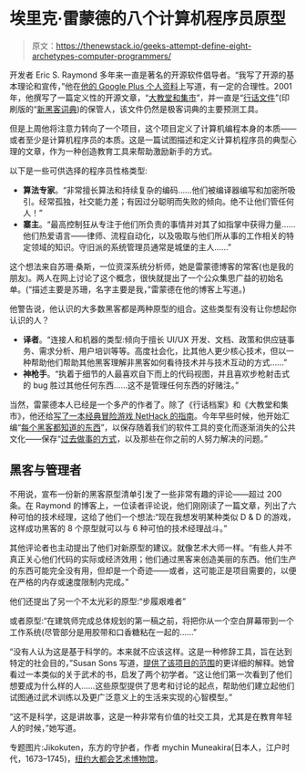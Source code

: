# 埃里克·雷蒙德的八个计算机程序员原型

> 原文：<https://thenewstack.io/geeks-attempt-define-eight-archetypes-computer-programmers/>

开发者 Eric S. Raymond 多年来一直是著名的开源软件倡导者。“我写了开源的基本理论和宣传，”他在[他的 Google Plus 个人资料](https://plus.google.com/+EricRaymond)上写道，有一定的合理性。2001 年，他撰写了一篇定义性的开源文章，“[大教堂和集市](http://www.unterstein.net/su/docs/CathBaz.pdf)”，并一直是“[行话文件](http://www.catb.org/esr/jargon/)”(印刷版的“[新黑客词典](https://mitpress.mit.edu/books/new-hackers-dictionary))的保管人，该文件仍然是极客词典的主要预测工具。

但是上周他将注意力转向了一个项目，这个项目定义了计算机编程本身的本质——或者至少是计算机程序员的本质。这是一篇试图描述和定义计算机程序员的典型心理的文章，作为一种创造教育工具来帮助激励新手的方式。

以下是一些可供选择的程序员性格类型:

*   **算法专家**。“非常擅长算法和持续复杂的编码……他们被编译器编写和加密所吸引。经常孤独，社交能力差；有因过分聪明而失败的倾向。绝不让他们管任何人！”
*   **寨主**。“最高控制狂从专注于他们所负责的事情并对其了如指掌中获得力量……他们热爱语言——律师、流程自动化，以及吸取与他们所从事的工作相关的特定领域的知识。守旧派的系统管理员通常是城堡的主人……”

这个想法来自苏珊·桑斯，一位资深系统分析师，她是雷蒙德博客的常客(也是我的朋友)。两人在网上讨论了这个概念，很快就提出了一个公众集思广益的初始名单。(“描述主要是苏珊，名字主要是我，”雷蒙德在他的博客上写道。)

他警告说，他认识的大多数黑客都是两种原型的组合。这些类型有没有让你想起你认识的人？

*   **译者**。“连接人和机器的类型:倾向于擅长 UI/UX 开发、文档、政策和供应链事务、需求分析、用户培训等等。高度社会化，比其他人更少核心技术，但以一种帮助他们帮助其他黑客理解非黑客如何看待技术并与技术互动的方式……”
*   **神枪手**。“执着于细节的人最喜欢自下而上的代码视图，并且喜欢步枪射击式的 bug 胜过其他任何东西……这不是管理任何东西的好赌注。”

当然，雷蒙德本人已经是一个多产的作者了。除了《行话档案》和《大教堂和集市》，他还给[写了一本经典冒险游戏 NetHack 的指南](http://www.nethack.org/v343/Guidebook.html)。今年早些时候，他开始汇编“[每个黑客都知道的东西](http://www.catb.org/esr/faqs/things-every-hacker-once-knew/)”，以保存随着我们的软件工具的变化而逐渐消失的公共文化——保存“[过去做事的方式](http://esr.ibiblio.org/?p=7325)，以及那些在你之前的人努力解决的问题。”

## 黑客与管理者

不用说，宣布一份新的黑客原型清单引发了一些非常有趣的评论——超过 200 条。在 Raymond 的博客上，一位读者评论说，他们刚刚读了一篇文章，列出了六种可怕的技术经理，这给了他们一个想法:“现在我想发明某种类似 D & D 的游戏，这样成功黑客的 8 个原型就可以与 6 种可怕的技术经理战斗。”

其他评论者也主动提出了他们对新原型的建议。就像艺术大师一样。“有些人并不真正关心他们代码的实际或经济效用；他们通过黑客来创造美丽的东西。他们生产的东西可能完全没有用，但却是一个奇迹——或者，这可能正是项目需要的，以便在严格的内存或速度限制内完成。”

他们还提出了另一个不太光彩的原型:“步履艰难者”

或者原型:“在建筑师完成总体规划的第一稿之前，将把你从一个空白屏幕带到一个工作系统(尽管部分是用胶带和口香糖粘在一起的……”

“没有人认为这是基于科学的。本来就不应该这样。这是一种修辞工具，旨在达到特定的社会目的，”Susan Sons 写道，[提供了该项目的范围](http://esr.ibiblio.org/?p=7478#comment-1818926)的更详细的解释。她曾看过一本类似的关于武术的书，启发了两个初学者。“这让他们第一次看到了他们想要成为什么样的人……这些原型提供了思考和讨论的起点，帮助他们建立起他们试图通过武术训练以及更广泛意义上的生活来实现的心智模型。”

“这不是科学，这是讲故事，这是一种非常有价值的社交工具，尤其是在教育年轻人的时候，”她写道。

专题图片:Jikokuten，东方的守护者，作者 mychin Muneakira(日本人，江户时代，1673–1745)，[纽约大都会艺术博物馆](http://www.metmuseum.org/art/collection/search/22739?sortBy=Relevance&amp;ft=masks&amp;offset=0&amp;rpp=20&amp;pos=4)。

<svg xmlns:xlink="http://www.w3.org/1999/xlink" viewBox="0 0 68 31" version="1.1"><title>Group</title> <desc>Created with Sketch.</desc></svg>